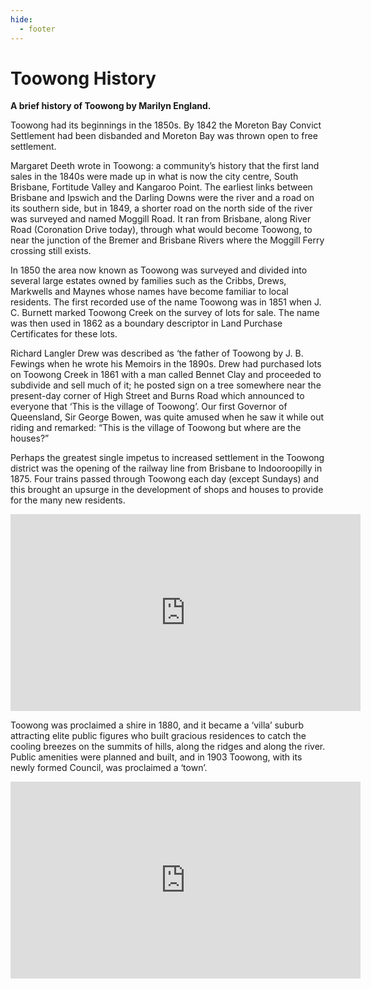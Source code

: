 ```yaml
---
hide:
  - footer
---
```


# Toowong History

**A brief history of Toowong by Marilyn England.**

Toowong had its beginnings in the 1850s. By 1842 the Moreton Bay Convict Settlement had been disbanded and Moreton Bay was thrown open to free settlement.

Margaret Deeth wrote in Toowong: a community’s history that the first land sales in the 1840s were made up in what is now the city centre, South Brisbane, Fortitude Valley and Kangaroo Point. The earliest links between Brisbane and Ipswich and the Darling Downs were the river and a road on its southern side, but in 1849, a shorter road on the north side of the river was surveyed and named Moggill Road. It ran from Brisbane, along River Road (Coronation Drive today), through what would become Toowong, to near the junction of the Bremer and Brisbane Rivers where the Moggill Ferry crossing still exists.

In 1850 the area now known as Toowong was surveyed and divided into several large estates owned by families such as the Cribbs, Drews, Markwells and Maynes whose names have become familiar to local residents. The first recorded use of the name Toowong was in 1851 when J. C. Burnett marked Toowong Creek on the survey of lots for sale. The name was then used in 1862 as a boundary descriptor in Land Purchase Certificates for these lots.

Richard Langler Drew was described as ‘the father of Toowong by J. B. Fewings when he wrote his Memoirs in the 1890s. Drew had purchased lots on Toowong Creek in 1861 with a man called Bennet Clay and proceeded to subdivide and sell much of it; he posted sign on a tree somewhere near the present-day corner of High Street and Burns Road which announced to everyone that ‘This is the village of Toowong’. Our first Governor of Queensland, Sir George Bowen, was quite amused when he saw it while out riding and remarked: “This is the village of Toowong but where are the houses?”

Perhaps the greatest single impetus to increased settlement in the Toowong district was the opening of the railway line from Brisbane to Indooroopilly in 1875. Four trains passed through Toowong each day (except Sundays) and this brought an upsurge in the development of shops and houses to provide for the many new residents.


<div class="video-wrapper">

<iframe width="560" height="315" src="https://www.youtube.com/embed/KjgmadlU4Z8?start=4" title="YouTube video player" frameborder="0" allow="accelerometer; autoplay; clipboard-write; encrypted-media; gyroscope; picture-in-picture" allowfullscreen></iframe>

</div>

Toowong was proclaimed a shire in 1880, and it became a ‘villa’ suburb attracting elite public figures who built gracious residences to catch the cooling breezes on the summits of hills, along the ridges and along the river. Public amenities were planned and built, and in 1903 Toowong, with its newly formed Council, was proclaimed a ‘town’.

<div class="video-wrapper">

<iframe width="560" height="315" src="https://www.youtube.com/embed/ItI7i6hs0PA?start=4" title="YouTube video player" frameborder="0" allow="accelerometer; autoplay; clipboard-write; encrypted-media; gyroscope; picture-in-picture" allowfullscreen></iframe>

</div>
